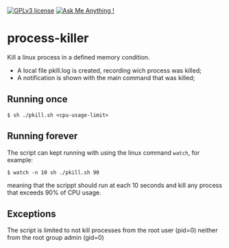 [![GPLv3 license](https://img.shields.io/badge/License-GPLv3-blue.svg)](https://www.gnu.org/licenses/gpl-3.0.en.html)
[![Ask Me Anything !](https://img.shields.io/badge/Ask%20me-anything-1abc9c.svg)](https://github.com/marcelkohl)

# process-killer
Kill a linux process in a defined memory condition.

- A local file pkill.log is created, recording wich process was killed;
- A notification is shown with the main command that was killed;

## Running once
`$ sh ./pkill.sh <cpu-usage-limit>`

## Running forever
The script can kept running with using the linux command `watch`, for example:

`$ watch -n 10 sh ./pkill.sh 90`

meaning that the scrippt should run at each 10 seconds and kill any process that exceeds 90% of CPU usage.

## Exceptions
The script is limited to not kill processes from the root user (pid=0) neither from the root group admin (gid=0)

